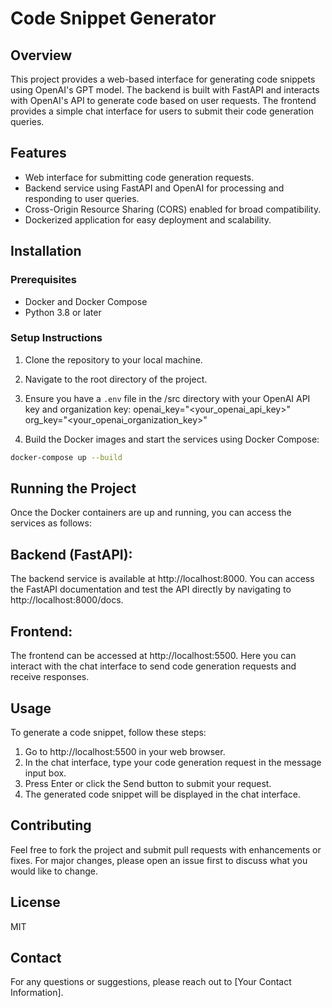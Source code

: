 # Code Snippet Generator

## Overview
This project provides a web-based interface for generating code snippets using OpenAI's GPT model. The backend is built with FastAPI and interacts with OpenAI's API to generate code based on user requests. The frontend provides a simple chat interface for users to submit their code generation queries.

## Features
- Web interface for submitting code generation requests.
- Backend service using FastAPI and OpenAI for processing and responding to user queries.
- Cross-Origin Resource Sharing (CORS) enabled for broad compatibility.
- Dockerized application for easy deployment and scalability.

## Installation

### Prerequisites
- Docker and Docker Compose
- Python 3.8 or later

### Setup Instructions

1. Clone the repository to your local machine.
2. Navigate to the root directory of the project.
3. Ensure you have a `.env` file in the /src directory with your OpenAI API key and organization key:
openai_key="<your_openai_api_key>"
org_key="<your_openai_organization_key>"

4. Build the Docker images and start the services using Docker Compose:

```bash
docker-compose up --build
```


## Running the Project
Once the Docker containers are up and running, you can access the services as follows:

## Backend (FastAPI):
The backend service is available at http://localhost:8000. You can access the FastAPI documentation and test the API directly by navigating to http://localhost:8000/docs.

## Frontend: 
The frontend can be accessed at http://localhost:5500. Here you can interact with the chat interface to send code generation requests and receive responses.

## Usage
To generate a code snippet, follow these steps:

1. Go to http://localhost:5500 in your web browser.
2. In the chat interface, type your code generation request in the message input box.
3. Press Enter or click the Send button to submit your request.
4. The generated code snippet will be displayed in the chat interface.

## Contributing
Feel free to fork the project and submit pull requests with enhancements or fixes. For major changes, please open an issue first to discuss what you would like to change.

## License
MIT

## Contact
For any questions or suggestions, please reach out to [Your Contact Information].